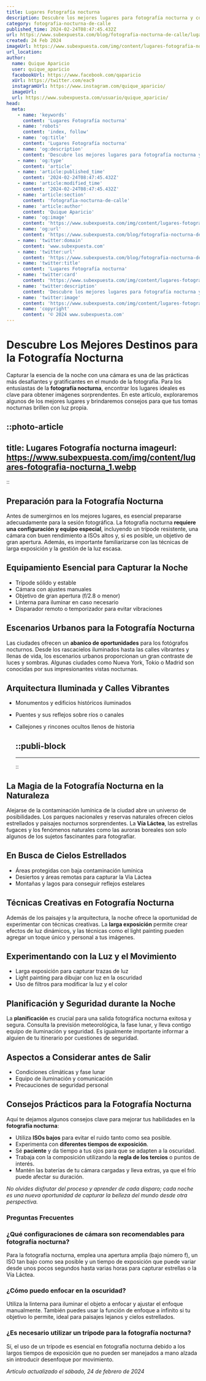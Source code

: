 ```yaml
---
title: Lugares Fotografía nocturna
description: Descubre los mejores lugares para fotografía nocturna y cómo capturar la belleza del cielo estrellado con nuestros consejos profesionales.
category: fotografia-nocturna-de-calle
published_time: 2024-02-24T08:47:45.432Z
url: https://www.subexpuesta.com/blog/fotografia-nocturna-de-calle/lugares-fotografia-nocturna
created: 24 Feb 2024
imageUrl: https://www.subexpuesta.com/img/content/lugares-fotografia-nocturna_1.webp
url_location:
author:
  name: Quique Aparicio
  user: quique_aparicio
  facebookUrl: https://www.facebook.com/qaparicio
  xUrl: https://twitter.com/eac9
  instagramUrl: https://www.instagram.com/quique_aparicio/
  imageUrl: 
  url: https://www.subexpuesta.com/usuario/quique_aparicio/
head:
  meta:
    - name: 'keywords'
      content: 'Lugares Fotografía nocturna'
    - name: 'robots'
      content: 'index, follow'
    - name: 'og:title'
      content: 'Lugares Fotografía nocturna'
    - name: 'og:description'
      content: 'Descubre los mejores lugares para fotografía nocturna y cómo capturar la belleza del cielo estrellado con nuestros consejos profesionales.'
    - name: 'og:type'
      content: 'article'
    - name: 'article:published_time'
      content: '2024-02-24T08:47:45.432Z'
    - name: 'article:modified_time'
      content: '2024-02-24T08:47:45.432Z'
    - name: 'article:section'
      content: 'fotografia-nocturna-de-calle'
    - name: 'article:author'
      content: 'Quique Aparicio'
    - name: 'og:image'
      content: 'https://www.subexpuesta.com/img/content/lugares-fotografia-nocturna_1.webp'
    - name: 'og:url'
      content: 'https://www.subexpuesta.com/blog/fotografia-nocturna-de-calle/lugares-fotografia-nocturna'
    - name: 'twitter:domain'
      content: 'www.subexpuesta.com'
    - name: 'twitter:url'
      content: 'https://www.subexpuesta.com/blog/fotografia-nocturna-de-calle/lugares-fotografia-nocturna'
    - name: 'twitter:title'
      content: 'Lugares Fotografía nocturna'
    - name: 'twitter:card'
      content: 'https://www.subexpuesta.com/img/content/lugares-fotografia-nocturna_1.webp'
    - name: 'twitter:description'
      content: 'Descubre los mejores lugares para fotografía nocturna y cómo capturar la belleza del cielo estrellado con nuestros consejos profesionales.'
    - name: 'twitter:image'
      content: 'https://www.subexpuesta.com/img/content/lugares-fotografia-nocturna_1.webp'
    - name: 'copyright'
      content: '© 2024 www.subexpuesta.com'
---
```

# Descubre Los Mejores Destinos para la Fotografía Nocturna

Capturar la esencia de la noche con una cámara es una de las prácticas más desafiantes y gratificantes en el mundo de la fotografía. Para los entusiastas de la **fotografía nocturna**, encontrar los lugares ideales es clave para obtener imágenes sorprendentes. En este artículo, exploraremos algunos de los mejores lugares y brindaremos consejos para que tus tomas nocturnas brillen con luz propia.


::photo-article
---
title: Lugares Fotografía nocturna
imageurl: https://www.subexpuesta.com/img/content/lugares-fotografia-nocturna_1.webp
---
::


## Preparación para la Fotografía Nocturna

Antes de sumergirnos en los mejores lugares, es esencial prepararse adecuadamente para la sesión fotográfica. La fotografía nocturna **requiere una configuración y equipo especial**, incluyendo un trípode resistente, una cámara con buen rendimiento a ISOs altos y, si es posible, un objetivo de gran apertura. Además, es importante familiarizarse con las técnicas de larga exposición y la gestión de la luz escasa.

## Equipamiento Esencial para Capturar la Noche

- Trípode sólido y estable
- Cámara con ajustes manuales
- Objetivo de gran apertura (f/2.8 o menor)
- Linterna para iluminar en caso necesario
- Disparador remoto o temporizador para evitar vibraciones

## Escenarios Urbanos para la Fotografía Nocturna

Las ciudades ofrecen un **abanico de oportunidades** para los fotógrafos nocturnos. Desde los rascacielos iluminados hasta las calles vibrantes y llenas de vida, los escenarios urbanos proporcionan un gran contraste de luces y sombras. Algunas ciudades como Nueva York, Tokio o Madrid son conocidas por sus impresionantes vistas nocturnas.

## Arquitectura Iluminada y Calles Vibrantes

- Monumentos y edificios históricos iluminados
- Puentes y sus reflejos sobre ríos o canales
- Callejones y rincones ocultos llenos de historia


  ::publi-block
  ---
  ---
  ::
  
  
## La Magia de la Fotografía Nocturna en la Naturaleza

Alejarse de la contaminación lumínica de la ciudad abre un universo de posibilidades. Los parques nacionales y reservas naturales ofrecen cielos estrellados y paisajes nocturnos sorprendentes. La **Vía Láctea**, las estrellas fugaces y los fenómenos naturales como las auroras boreales son solo algunos de los sujetos fascinantes para fotografiar.

## En Busca de Cielos Estrellados

- Áreas protegidas con baja contaminación lumínica
- Desiertos y áreas remotas para capturar la Vía Láctea
- Montañas y lagos para conseguir reflejos estelares

## Técnicas Creativas en Fotografía Nocturna

Además de los paisajes y la arquitectura, la noche ofrece la oportunidad de experimentar con técnicas creativas. La **larga exposición** permite crear efectos de luz dinámicos, y las técnicas como el light painting pueden agregar un toque único y personal a tus imágenes.

## Experimentando con la Luz y el Movimiento

- Larga exposición para capturar trazas de luz
- Light painting para dibujar con luz en la oscuridad
- Uso de filtros para modificar la luz y el color

## Planificación y Seguridad durante la Noche

La **planificación** es crucial para una salida fotográfica nocturna exitosa y segura. Consulta la previsión meteorológica, la fase lunar, y lleva contigo equipo de iluminación y seguridad. Es igualmente importante informar a alguien de tu itinerario por cuestiones de seguridad.

## Aspectos a Considerar antes de Salir

- Condiciones climáticas y fase lunar
- Equipo de iluminación y comunicación
- Precauciones de seguridad personal

## Consejos Prácticos para la Fotografía Nocturna

Aquí te dejamos algunos consejos clave para mejorar tus habilidades en la **fotografía nocturna**:

- Utiliza **ISOs bajos** para evitar el ruido tanto como sea posible.
- Experimenta con **diferentes tiempos de exposición**.
- Sé **paciente** y da tiempo a tus ojos para que se adapten a la oscuridad.
- Trabaja con la composición utilizando la **regla de los tercios** o puntos de interés.
- Mantén las baterías de tu cámara cargadas y lleva extras, ya que el frío puede afectar su duración.

*No olvides disfrutar del proceso y aprender de cada disparo; cada noche es una nueva oportunidad de capturar la belleza del mundo desde otra perspectiva.*

### Preguntas Frecuentes

### ¿Qué configuraciones de cámara son recomendables para fotografía nocturna?
Para la fotografía nocturna, emplea una apertura amplia (bajo número f), un ISO tan bajo como sea posible y un tiempo de exposición que puede variar desde unos pocos segundos hasta varias horas para capturar estrellas o la Vía Láctea.

### ¿Cómo puedo enfocar en la oscuridad?
Utiliza la linterna para iluminar el objeto a enfocar y ajustar el enfoque manualmente. También puedes usar la función de enfoque a infinito si tu objetivo lo permite, ideal para paisajes lejanos y cielos estrellados.

### ¿Es necesario utilizar un trípode para la fotografía nocturna?
Sí, el uso de un trípode es esencial en fotografía nocturna debido a los largos tiempos de exposición que no pueden ser manejados a mano alzada sin introducir desenfoque por movimiento.

_Artículo actualizado el sábado, 24 de febrero de 2024_